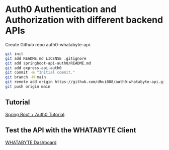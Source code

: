 # Auth0 Authentication and Authorization with different backend APIs
Create Github repo auth0-whatabyte-api.
```bash
git init
git add README.md LICENSE .gitignore
git add springboot-api-auth0/README.md
git add express-api-auth0
git commit -m "Initial commit."
git branch -M main
git remote add origin https://github.com/dhui808/auth0-whatabyte-api.git
git push origin main
```

## Tutorial
[Spring Boot + Auth0 Tutorial](https://auth0.com/blog/spring-boot-java-authorization-tutorial-secure-an-api/).


## Test the API with the WHATABYTE Client

[WHATABYTE Dashboard](https://dashboard.whatabyte.app/home)
